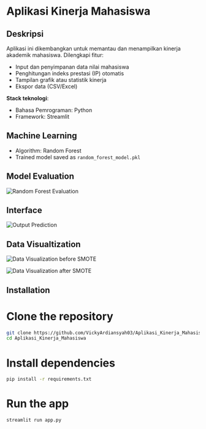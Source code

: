 # Aplikasi Kinerja Mahasiswa

## Deskripsi

Aplikasi ini dikembangkan untuk memantau dan menampilkan kinerja akademik mahasiswa. Dilengkapi fitur:

- Input dan penyimpanan data nilai mahasiswa
- Penghitungan indeks prestasi (IP) otomatis
- Tampilan grafik atau statistik kinerja
- Ekspor data (CSV/Excel)

**Stack teknologi**:

- Bahasa Pemrograman: Python
- Framework: Streamlit

## Machine Learning

- Algorithm: Random Forest
- Trained model saved as `random_forest_model.pkl`

## Model Evaluation

![Random Forest Evaluation](img/2.png)

## Interface

![Output Prediction](img/1.png)

## Data Visualtization

![Data Visualization before SMOTE](img/3.png)

![Data Visualization after SMOTE](img/4.png)

## Installation

# Clone the repository

```bash
git clone https://github.com/VickyArdiansyah03/Aplikasi_Kinerja_Mahasiswa.git
cd Aplikasi_Kinerja_Mahasiswa
```

# Install dependencies

```bash
pip install -r requirements.txt
```

# Run the app
 
```bash
streamlit run app.py
```
